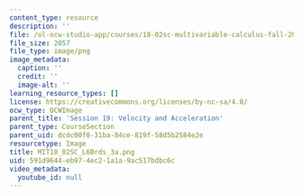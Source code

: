 ```yaml
---
content_type: resource
description: ''
file: /ol-ocw-studio-app/courses/18-02sc-multivariable-calculus-fall-2010/591d9644eb974ec21a1a9ac517bdbc6c_MIT18_02SC_L6Brds_3a.png
file_size: 2057
file_type: image/png
image_metadata:
  caption: ''
  credit: ''
  image-alt: ''
learning_resource_types: []
license: https://creativecommons.org/licenses/by-nc-sa/4.0/
ocw_type: OCWImage
parent_title: 'Session 19: Velocity and Acceleration'
parent_type: CourseSection
parent_uid: dcdc00f0-31ba-84ce-819f-58d5b2584e2e
resourcetype: Image
title: MIT18_02SC_L6Brds_3a.png
uid: 591d9644-eb97-4ec2-1a1a-9ac517bdbc6c
video_metadata:
  youtube_id: null
---
```

